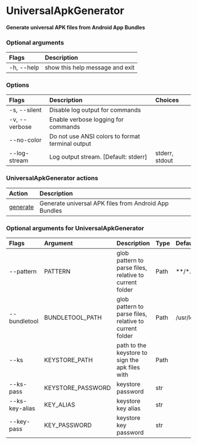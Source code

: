 
UniversalApkGenerator
=====================

#### Generate universal APK files from Android App Bundles

### Optional arguments

|Flags|Description|
| :--- | :--- |
|-h, --help|show this help message and exit|

### Options

|Flags|Description|Choices|
| :--- | :--- | :--- |
|-s, --silent|Disable log output for commands||
|-v, --verbose|Enable verbose logging for commands||
|--no-color|Do not use ANSI colors to format terminal output||
|--log-stream|Log output stream. [Default: stderr]|stderr, stdout|

### UniversalApkGenerator actions

|Action|Description|
| :--- | :--- |
|[generate](generate/README.md)|Generate universal APK files from Android App Bundles|

### Optional arguments for UniversalApkGenerator

|Flags|Argument|Description|Type|Default|
| :--- | :--- | :--- | :--- | :--- |
|--pattern|PATTERN|glob pattern to parse files, relative to current folder|Path|**/*.aab|
|--bundletool|BUNDLETOOL_PATH|glob pattern to parse files, relative to current folder|Path|/usr/local/bin/bundletool.jar|
|--ks|KEYSTORE_PATH|path to the keystore to sign the apk files with|Path||
|--ks-pass|KEYSTORE_PASSWORD|keystore password|str||
|--ks-key-alias|KEY_ALIAS|keystore key alias|str||
|--key-pass|KEY_PASSWORD|keystore key password|str||
